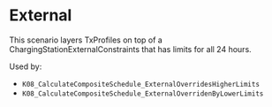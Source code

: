# External

This scenario layers TxProfiles on top of a ChargingStationExternalConstraints that has limits for all 24 hours.

Used by:

* `K08_CalculateCompositeSchedule_ExternalOverridesHigherLimits`
* `K08_CalculateCompositeSchedule_ExternalOverridenByLowerLimits`
